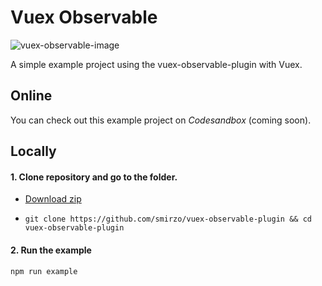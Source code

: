 # Vuex Observable

![vuex-observable-image](https://raw.githubusercontent.com/smirzo/vuex-observable-plugin/master/assets/vuex-observable-image.png)

A simple example project using the vuex-observable-plugin with Vuex.

## Online

You can check out this example project on _Codesandbox_ (coming soon).

## Locally

#### 1. Clone repository and go to the folder.

- [Download zip](https://github.com/smirzo/vuex-observable-plugin/archive/master.zip)

- `git clone https://github.com/smirzo/vuex-observable-plugin && cd vuex-observable-plugin`

#### 2. Run the example

`npm run example`
